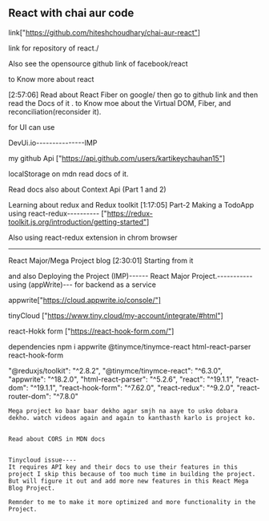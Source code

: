 ## React with chai aur code


link["https://github.com/hiteshchoudhary/chai-aur-react"]

link for repository of react./


Also see the opensource github link of facebook/react

to Know more about react

[2:57:06]
Read about React Fiber on google/ then go to github link and then read the Docs of it .
to Know moe about the Virtual DOM, Fiber, and reconciliation(reconsider it).


for UI can use

DevUi.io---------------IMP

my github Api
["https://api.github.com/users/kartikeychauhan15"]

localStorage on mdn read docs of it.

Read docs also about Context Api (Part 1 and 2)

Learning about redux and Redux toolkit
[1:17:05] Part-2 Making a TodoApp using react-redux----------
["https://redux-toolkit.js.org/introduction/getting-started"]

Also using react-redux extension in chrom browser



-------------------------
React Major/Mega Project blog 
[2:30:01] Starting from it

and also Deploying the Project (IMP)------
React Major Project.-----------
 using (appWrite)--- for backend as a service

 appwrite["https://cloud.appwrite.io/console/"]

 tinyCloud ["https://www.tiny.cloud/my-account/integrate/#html"]

 react-Hokk form ["https://react-hook-form.com/"]

 dependencies
  npm i appwrite @tinymce/tinymce-react html-react-parser react-hook-form

  "@reduxjs/toolkit": "^2.8.2",
    "@tinymce/tinymce-react": "^6.3.0",
    "appwrite": "^18.2.0",
    "html-react-parser": "^5.2.6",
    "react": "^19.1.1",
    "react-dom": "^19.1.1",
    "react-hook-form": "^7.62.0",
    "react-redux": "^9.2.0",
    "react-router-dom": "^7.8.0"


    Mega project ko baar baar dekho agar smjh na aaye to usko dobara dekho. watch videos again and again to kanthasth karlo is project ko.


    Read about CORS in MDN docs
    

    Tinycloud issue----
    It requires API key and their docs to use their features in this project I skip this because of too much time in building the project.
    But will figure it out and add more new features in this React Mega Blog Project.

    Remnder to me to make it more optimized and more functionality in the Project.
